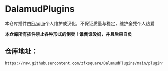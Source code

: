# DalamudPlugins

本仓库插件由[Fragile](https://github.com/zfxsquare)个人维护或汉化，不保证质量与稳定，维护全凭个人热爱

**本仓库所有插件禁止各种形式的倒卖！谁倒谁没妈，并且后果自负**

## 仓库地址：

```
https://raw.githubusercontent.com/zfxsquare/DalamudPlugins/main/pluginmaster.json
```

